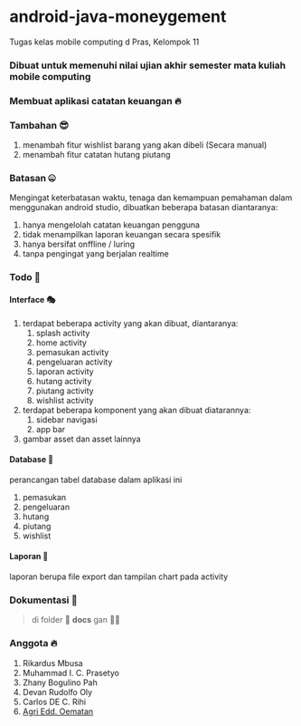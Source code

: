# android-java-moneygement
Tugas kelas mobile computing d Pras, Kelompok 11

### Dibuat untuk memenuhi nilai ujian akhir semester mata kuliah mobile computing

### Membuat aplikasi catatan keuangan 🔥

### Tambahan 😎
  1. menambah fitur wishlist barang yang akan dibeli (Secara manual)
  2. menambah fitur catatan hutang piutang

### Batasan 🤐
Mengingat keterbatasan waktu, tenaga dan kemampuan pemahaman dalam menggunakan android studio, dibuatkan beberapa batasan diantaranya:
  1. hanya mengelolah catatan keuangan pengguna
  2. tidak menampilkan laporan keuangan secara spesifik
  3. hanya bersifat onffline / luring
  4. tanpa pengingat yang berjalan realtime

### Todo 🚀

#### Interface 🎭
  1. terdapat beberapa activity yang akan dibuat, diantaranya:
     1. splash activity
     2. home activity
     3. pemasukan activity
     4. pengeluaran activity
     5. laporan activity
     6. hutang activity
     7. piutang activity
     8. wishlist activity
  2. terdapat beberapa komponent yang akan dibuat diatarannya:
     1. sidebar navigasi
     2. app bar
  3. gambar asset dan asset lainnya
#### Database 📁
perancangan tabel database dalam aplikasi ini
  1. pemasukan
  2. pengeluaran
  3. hutang
  4. piutang
  5. wishlist
#### Laporan 🧾
laporan berupa file export dan tampilan chart pada activity

### Dokumentasi 🎉
<blockquote>
  di folder 📁 <b>docs</b> gan 🙏🏻
</blockquote>

### Anggota 🔥

1. Rikardus Mbusa
2. Muhammad I. C. Prasetyo
3. Zhany Bogulino Pah
4. Devan Rudolfo Oly
5. Carlos DE C. Rihi
6. [Agri Edd. Oematan](https://github.com/agriedd)
